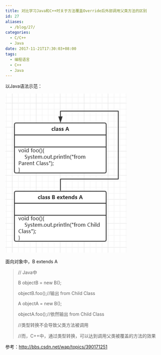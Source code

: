 ```yaml
---
title: 对比学习Java和C++时关于方法覆盖Override后外部调用父类方法的区别
id: 27
aliases:
  - /blog/27/
categories:
  - C/C++
  - Java
date: 2017-11-21T17:30:03+08:00
tags:
  - 编程语言
  - C++
  - Java
---
```


以Java语法示范：

![](/images/blog/27_0.png)

面向对象中，B extends A
> // Java中
> 
> 
> B objectB = new B();
> 
> 
> objectB.foo();//输出 from Child Class
> 
> 
> A objectA = new B();
> 
> 
> objectA.foo();//依然输出 from Child Class
> 
> 
> //类型转换不会导致父类方法被调用
> 
> 
> 
> //而，C++中，通过类型转换，可以达到调用父类被覆盖的方法的效果
> 

参考：http://bbs.csdn.net/wap/topics/390171251
